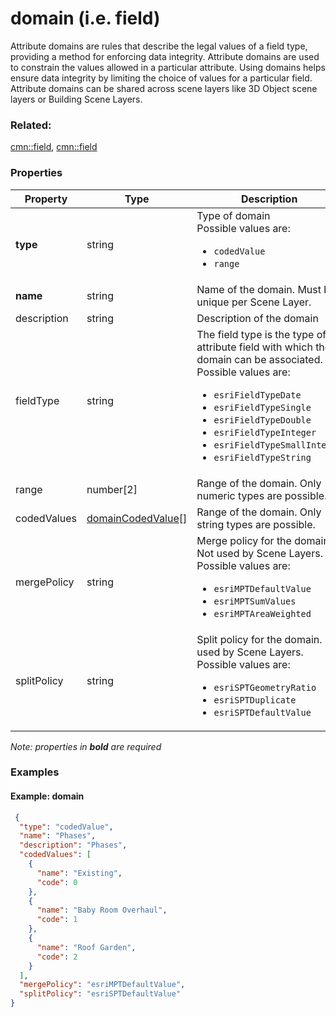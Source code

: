 # domain (i.e. field)

Attribute domains are rules that describe the legal values of a field type, providing a method for enforcing data integrity. Attribute domains are used to constrain the values allowed in a particular attribute. Using domains helps ensure data integrity by limiting the choice of values for a particular field. Attribute domains can be shared across scene layers like 3D Object scene layers or Building Scene Layers.

### Related:

[cmn::field](field.cmn.md), [cmn::field](field.cmn.md)
### Properties

| Property | Type | Description |
| --- | --- | --- |
| **type** | string | Type of domain<div>Possible values are:<ul><li>`codedValue`</li><li>`range`</li></ul></div> |
| **name** | string | Name of the domain. Must be unique per Scene Layer. |
| description | string | Description of the domain |
| fieldType | string | The field type is the type of attribute field with which the domain can be associated.<div>Possible values are:<ul><li>`esriFieldTypeDate`</li><li>`esriFieldTypeSingle`</li><li>`esriFieldTypeDouble`</li><li>`esriFieldTypeInteger`</li><li>`esriFieldTypeSmallInteger`</li><li>`esriFieldTypeString`</li></ul></div> |
| range | number[2] | Range of the domain. Only numeric types are possible. |
| codedValues | [domainCodedValue](domainCodedValue.cmn.md)[] | Range of the domain. Only string types are possible. |
| mergePolicy | string | Merge policy for the domain. Not used by Scene Layers.<div>Possible values are:<ul><li>`esriMPTDefaultValue`</li><li>`esriMPTSumValues`</li><li>`esriMPTAreaWeighted`</li></ul></div> |
| splitPolicy | string | Split policy for the domain. Not used by Scene Layers. <div>Possible values are:<ul><li>`esriSPTGeometryRatio`</li><li>`esriSPTDuplicate`</li><li>`esriSPTDefaultValue`</li></ul></div> |

*Note: properties in **bold** are required*

### Examples 

#### Example: domain 

```json
 {
  "type": "codedValue",
  "name": "Phases",
  "description": "Phases",
  "codedValues": [
    {
      "name": "Existing",
      "code": 0
    },
    {
      "name": "Baby Room Overhaul",
      "code": 1
    },
    {
      "name": "Roof Garden",
      "code": 2
    }
  ],
  "mergePolicy": "esriMPTDefaultValue",
  "splitPolicy": "esriSPTDefaultValue"
} 
```

